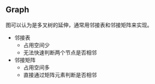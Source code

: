 ## Graph
图可以认为是多叉树的延伸，通常用邻接表和邻接矩阵来实现。
- 邻接表
    - 占用空间少
    - 无法快速判断两个节点是否相邻
- 邻接矩阵
    - 占用空间多
    - 直接通过矩阵元素判断是否相邻




